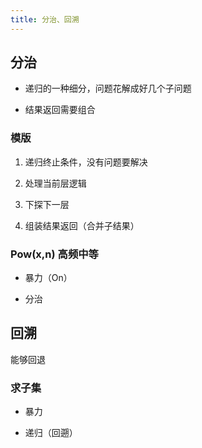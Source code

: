 ```yaml
---
title: 分治、回溯
---
```


## 分治

- 递归的一种细分，问题花解成好几个子问题

- 结果返回需要组合

### 模版

1. 递归终止条件，没有问题要解决

2. 处理当前层逻辑

3. 下探下一层

4. 组装结果返回（合并子结果）


### Pow(x,n) 高频中等

- 暴力（On）



- 分治






## 回溯 

能够回退

### 求子集


- 暴力

- 递归（回遡）
